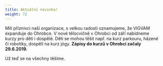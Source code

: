 ```yaml
---
title: Aktuální novinka!
weight: 72
---
```

Milí příznivci naší organizace, s velkou radostí oznamujeme, že VIGVAM expanduje do Ohrobce. V nové tělocvičně v Ohrobci od září nabídneme kurzy pro děti i dospělé. Děti se mohou těšit např. na kurz parkouru, házené či robotiky, dospělí na kurz jógy. **Zápisy do kurzů v Ohrobci začaly 29.6.2019.**

Už teď se na všechny těšíme.
